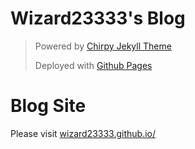 # Wizard23333's Blog

> Powered by [Chirpy Jekyll Theme](https://github.com/cotes2020/jekyll-theme-chirpy)
>
> Deployed with [Github Pages](https://pages.github.com/)

# Blog Site

Please visit [wizard23333.github.io/](https://wizard23333.github.io/)
